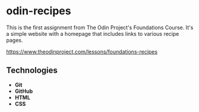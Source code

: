 # odin-recipes

This is the first assignment from The Odin Project's Foundations Course. 
It's a simple website with a homepage that includes links to various recipe pages.

https://www.theodinproject.com/lessons/foundations-recipes

## Technologies
 * **Git**
 * **GitHub**
 * **HTML**
 * **CSS**